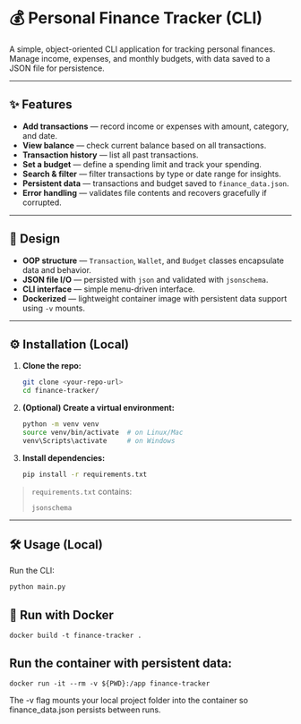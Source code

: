 # 💰 Personal Finance Tracker (CLI)

A simple, object-oriented CLI application for tracking personal finances.  
Manage income, expenses, and monthly budgets, with data saved to a JSON file for persistence.

---

## ✨ Features
- **Add transactions** — record income or expenses with amount, category, and date.
- **View balance** — check current balance based on all transactions.
- **Transaction history** — list all past transactions.
- **Set a budget** — define a spending limit and track your spending.
- **Search & filter** — filter transactions by type or date range for insights.
- **Persistent data** — transactions and budget saved to `finance_data.json`.
- **Error handling** — validates file contents and recovers gracefully if corrupted.

---

## 🧠 Design
- **OOP structure** — `Transaction`, `Wallet`, and `Budget` classes encapsulate data and behavior.
- **JSON file I/O** — persisted with `json` and validated with `jsonschema`.
- **CLI interface** — simple menu-driven interface.
- **Dockerized** — lightweight container image with persistent data support using `-v` mounts.

---

## ⚙️ Installation (Local)

1. **Clone the repo:**
    ```bash
    git clone <your-repo-url>
    cd finance-tracker/
    ```
2. **(Optional) Create a virtual environment:**
    ```bash
    python -m venv venv
    source venv/bin/activate  # on Linux/Mac
    venv\Scripts\activate     # on Windows
    ```
3. **Install dependencies:**
    ```bash
    pip install -r requirements.txt
    ```
> `requirements.txt` contains:
> ```
> jsonschema
> ```

---

## 🛠 Usage (Local)
Run the CLI:
```bash
python main.py
```

## 🐳 Run with Docker

```
docker build -t finance-tracker .
```
## Run the container with persistent data:

```
docker run -it --rm -v ${PWD}:/app finance-tracker
```

The -v flag mounts your local project folder into the container so finance_data.json persists between runs.
